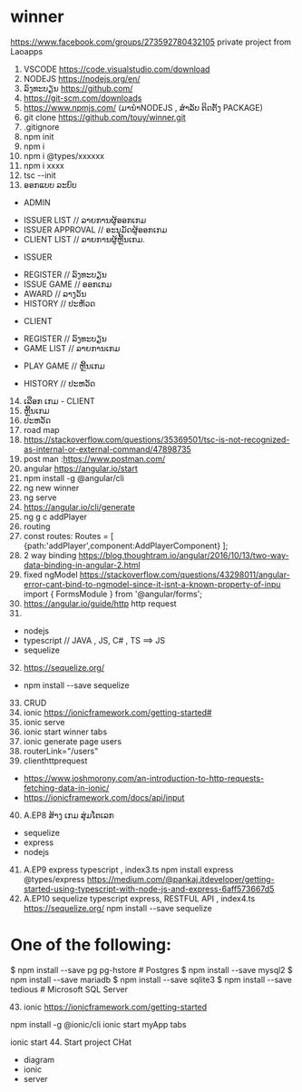 # winner
https://www.facebook.com/groups/273592780432105
private project from Laoapps
1.	VSCODE https://code.visualstudio.com/download
2.	NODEJS https://nodejs.org/en/
3.	ລົງທະບຽນ https://github.com/
4.	https://git-scm.com/downloads
5.	https://www.npmjs.com/ (ມານຳNODEJS , ສຳລັບ ຕິດຕັ້ງ PACKAGE)
6. git clone https://github.com/touy/winner.git
7. .gitignore
8. npm init
9. npm i 
10. npm i @types/xxxxxx
11. npm i xxxx
12. tsc --init
13. ອອກແບບ ລະບົບ
- ADMIN
+ ISSUER LIST // ລາຍການຜູ້ອອກເກມ
+ ISSUER APPROVAL //  ອະນຸມັດຜູ້ອອກເກມ
+ CLIENT LIST // ລາຍການຜູ້ຫຼີ້ນເກມ.
- ISSUER
+ REGISTER // ລົງທະບຽນ
+ ISSUE GAME // ອອກເກມ
+ AWARD // ລາງວັນ
+ HISTORY // ປະຫັວດ
- CLIENT
+ REGISTER // ລົງທະບຽນ
+ GAME LIST // ລາຍການເກມ
* PLAY GAME // ຫຼີ້ນເກມ
+ HISTORY // ປະຫວັດ
14. ເລືອກ ເກມ - CLIENT
15. ຫຼີ້ນເກມ
16. ປະຫວັດ
17. road map
18. https://stackoverflow.com/questions/35369501/tsc-is-not-recognized-as-internal-or-external-command/47898735
19. post man :https://www.postman.com/
20. angular https://angular.io/start
21. npm install -g @angular/cli
22. ng new winner
23. ng serve
24. https://angular.io/cli/generate
25. ng g c addPlayer
26. routing
27. const routes: Routes = [
  {path:'addPlayer',component:AddPlayerComponent}
];
28. 2 way binding https://blog.thoughtram.io/angular/2016/10/13/two-way-data-binding-in-angular-2.html
29. fixed ngModel https://stackoverflow.com/questions/43298011/angular-error-cant-bind-to-ngmodel-since-it-isnt-a-known-property-of-inpu
import { FormsModule } from '@angular/forms';
30. https://angular.io/guide/http
http request
31. 
- nodejs
- typescript // JAVA , JS, C# , TS ==> JS
- sequelize
32. https://sequelize.org/
-  npm install --save sequelize
33. CRUD
34. ionic https://ionicframework.com/getting-started#
35. ionic serve
36. ionic start winner tabs
37. ionic generate page users
38. routerLink="/users"
39. clienthttprequest
- https://www.joshmorony.com/an-introduction-to-http-requests-fetching-data-in-ionic/
- https://ionicframework.com/docs/api/input
40. A.EP8 ສ້າງ ເກມ ສຸ່ມໂຕເລກ
- sequelize
- express
- nodejs
41. A.EP9 express typescript , index3.ts
npm install express @types/express
https://medium.com/@pankaj.itdeveloper/getting-started-using-typescript-with-node-js-and-express-6aff573667d5
42. A.EP10 sequelize typescript express, RESTFUL API , index4.ts
https://sequelize.org/
npm install --save sequelize

# One of the following:
$ npm install --save pg pg-hstore # Postgres
$ npm install --save mysql2
$ npm install --save mariadb
$ npm install --save sqlite3
$ npm install --save tedious # Microsoft SQL Server

43. ionic 
https://ionicframework.com/getting-started

npm install -g @ionic/cli
ionic start myApp tabs

ionic start 
44. Start project CHat
- diagram 
- ionic 
- server
